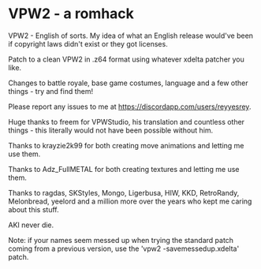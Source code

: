 # VPW2 - a romhack

VPW2 - English of sorts. My idea of what an English release would've been if copyright laws didn't exist or they got licenses.

Patch to a clean VPW2 in .z64 format using whatever xdelta patcher you like.

Changes to battle royale, base game costumes, language and a few other things - try and find them!

Please report any issues to me at https://discordapp.com/users/reyyesrey.

Huge thanks to freem for VPWStudio, his translation and countless other things - this literally would not have been possible without him.

Thanks to krayzie2k99 for both creating move animations and letting me use them.

Thanks to Adz_FullMETAL for both creating textures and letting me use them.

Thanks to ragdas, SKStyles, Mongo, Ligerbusa, HIW, KKD, RetroRandy, Melonbread, yeelord and a million more over the years who kept me caring about this stuff.

AKI never die.



Note: if your names seem messed up when trying the standard patch coming from a previous version, use the 'vpw2 -savemessedup.xdelta' patch.
